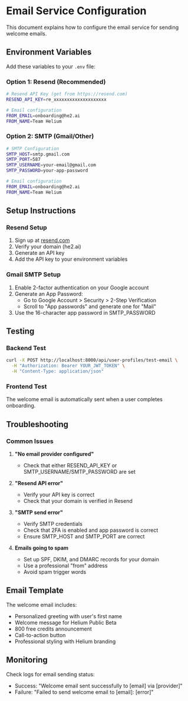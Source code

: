 # Email Service Configuration

This document explains how to configure the email service for sending welcome emails.

## Environment Variables

Add these variables to your `.env` file:

### Option 1: Resend (Recommended)
```bash
# Resend API Key (get from https://resend.com)
RESEND_API_KEY=re_xxxxxxxxxxxxxxxxxxxx

# Email configuration
FROM_EMAIL=onboarding@he2.ai
FROM_NAME=Team Helium
```

### Option 2: SMTP (Gmail/Other)
```bash
# SMTP Configuration
SMTP_HOST=smtp.gmail.com
SMTP_PORT=587
SMTP_USERNAME=your-email@gmail.com
SMTP_PASSWORD=your-app-password

# Email configuration
FROM_EMAIL=onboarding@he2.ai
FROM_NAME=Team Helium
```

## Setup Instructions

### Resend Setup
1. Sign up at [resend.com](https://resend.com)
2. Verify your domain (he2.ai)
3. Generate an API key
4. Add the API key to your environment variables

### Gmail SMTP Setup
1. Enable 2-factor authentication on your Google account
2. Generate an App Password:
   - Go to Google Account > Security > 2-Step Verification
   - Scroll to "App passwords" and generate one for "Mail"
3. Use the 16-character app password in SMTP_PASSWORD

## Testing

### Backend Test
```bash
curl -X POST http://localhost:8000/api/user-profiles/test-email \
  -H "Authorization: Bearer YOUR_JWT_TOKEN" \
  -H "Content-Type: application/json"
```

### Frontend Test
The welcome email is automatically sent when a user completes onboarding.

## Troubleshooting

### Common Issues

1. **"No email provider configured"**
   - Check that either RESEND_API_KEY or SMTP_USERNAME/SMTP_PASSWORD are set

2. **"Resend API error"**
   - Verify your API key is correct
   - Check that your domain is verified in Resend

3. **"SMTP send error"**
   - Verify SMTP credentials
   - Check that 2FA is enabled and app password is correct
   - Ensure SMTP_HOST and SMTP_PORT are correct

4. **Emails going to spam**
   - Set up SPF, DKIM, and DMARC records for your domain
   - Use a professional "from" address
   - Avoid spam trigger words

## Email Template

The welcome email includes:
- Personalized greeting with user's first name
- Welcome message for Helium Public Beta
- 800 free credits announcement
- Call-to-action button
- Professional styling with Helium branding

## Monitoring

Check logs for email sending status:
- Success: "Welcome email sent successfully to [email] via [provider]"
- Failure: "Failed to send welcome email to [email]: [error]"

